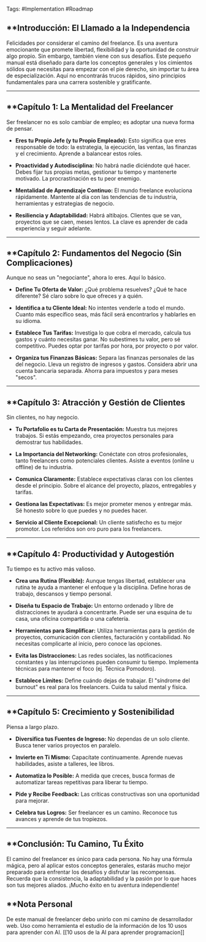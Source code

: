 Tags: #Implementation #Roadmap 
## **Introducción: El Llamado a la Independencia

Felicidades por considerar el camino del freelance. Es una aventura emocionante que promete libertad, flexibilidad y la oportunidad de construir algo propio. Sin embargo, también viene con sus desafíos. Este pequeño manual está diseñado para darte los conceptos generales y los cimientos sólidos que necesitas para empezar con el pie derecho, sin importar tu área de especialización. Aquí no encontrarás trucos rápidos, sino principios fundamentales para una carrera sostenible y gratificante.

---
## **Capítulo 1: La Mentalidad del Freelancer

Ser freelancer no es solo cambiar de empleo; es adoptar una nueva forma de pensar.

- **Eres tu Propio Jefe (y tu Propio Empleado):** Esto significa que eres responsable de todo: la estrategia, la ejecución, las ventas, las finanzas y el crecimiento. Aprende a balancear estos roles.

- **Proactividad y Autodisciplina:** No habrá nadie diciéndote qué hacer. Debes fijar tus propias metas, gestionar tu tiempo y mantenerte motivado. La procrastinación es tu peor enemigo.

- **Mentalidad de Aprendizaje Continuo:** El mundo freelance evoluciona rápidamente. Mantente al día con las tendencias de tu industria, herramientas y estrategias de negocio.

- **Resiliencia y Adaptabilidad:** Habrá altibajos. Clientes que se van, proyectos que se caen, meses lentos. La clave es aprender de cada experiencia y seguir adelante.

---
## **Capítulo 2: Fundamentos del Negocio (Sin Complicaciones)

Aunque no seas un "negociante", ahora lo eres. Aquí lo básico.

- **Define Tu Oferta de Valor:** ¿Qué problema resuelves? ¿Qué te hace diferente? Sé claro sobre lo que ofreces y a quién.

- **Identifica a tu Cliente Ideal:** No intentes venderle a todo el mundo. Cuanto más específico seas, más fácil será encontrarlos y hablarles en su idioma.

- **Establece Tus Tarifas:** Investiga lo que cobra el mercado, calcula tus gastos y cuánto necesitas ganar. No subestimes tu valor, pero sé competitivo. Puedes optar por tarifas por hora, por proyecto o por valor.

- **Organiza tus Finanzas Básicas:** Separa las finanzas personales de las del negocio. Lleva un registro de ingresos y gastos. Considera abrir una cuenta bancaria separada. Ahorra para impuestos y para meses "secos".

---
## **Capítulo 3: Atracción y Gestión de Clientes

Sin clientes, no hay negocio.

- **Tu Portafolio es tu Carta de Presentación:** Muestra tus mejores trabajos. Si estás empezando, crea proyectos personales para demostrar tus habilidades.

- **La Importancia del Networking:** Conéctate con otros profesionales, tanto freelancers como potenciales clientes. Asiste a eventos (online u offline) de tu industria.

- **Comunica Claramente:** Establece expectativas claras con los clientes desde el principio. Sobre el alcance del proyecto, plazos, entregables y tarifas.

- **Gestiona las Expectativas:** Es mejor prometer menos y entregar más. Sé honesto sobre lo que puedes y no puedes hacer.

- **Servicio al Cliente Excepcional:** Un cliente satisfecho es tu mejor promotor. Los referidos son oro puro para los freelancers.

---
## **Capítulo 4: Productividad y Autogestión

Tu tiempo es tu activo más valioso.

- **Crea una Rutina (Flexible):** Aunque tengas libertad, establecer una rutina te ayuda a mantener el enfoque y la disciplina. Define horas de trabajo, descansos y tiempo personal.

- **Diseña tu Espacio de Trabajo:** Un entorno ordenado y libre de distracciones te ayudará a concentrarte. Puede ser una esquina de tu casa, una oficina compartida o una cafetería.

- **Herramientas para Simplificar:** Utiliza herramientas para la gestión de proyectos, comunicación con clientes, facturación y contabilidad. No necesitas complicarte al inicio, pero conoce las opciones.

- **Evita las Distracciones:** Las redes sociales, las notificaciones constantes y las interrupciones pueden consumir tu tiempo. Implementa técnicas para mantener el foco (ej. Técnica Pomodoro).

- **Establece Límites:** Define cuándo dejas de trabajar. El "síndrome del burnout" es real para los freelancers. Cuida tu salud mental y física.

---
## **Capítulo 5: Crecimiento y Sostenibilidad

Piensa a largo plazo.

- **Diversifica tus Fuentes de Ingreso:** No dependas de un solo cliente. Busca tener varios proyectos en paralelo.

- **Invierte en Ti Mismo:** Capacítate continuamente. Aprende nuevas habilidades, asiste a talleres, lee libros.

- **Automatiza lo Posible:** A medida que creces, busca formas de automatizar tareas repetitivas para liberar tu tiempo.

- **Pide y Recibe Feedback:** Las críticas constructivas son una oportunidad para mejorar.

- **Celebra tus Logros:** Ser freelancer es un camino. Reconoce tus avances y aprende de tus tropiezos.
    
---
## **Conclusión: Tu Camino, Tu Éxito

El camino del freelancer es único para cada persona. No hay una fórmula mágica, pero al aplicar estos conceptos generales, estarás mucho mejor preparado para enfrentar los desafíos y disfrutar las recompensas. Recuerda que la consistencia, la adaptabilidad y la pasión por lo que haces son tus mejores aliados. ¡Mucho éxito en tu aventura independiente!

## **Nota Personal

De este manual de freelancer debo unirlo con mi camino de desarrollador web. Uso como herramienta el estudio de la información de los 10 usos para aprender con AI. [[10 usos de la AI para aprender programacion]]